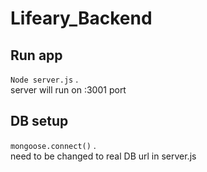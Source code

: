 # Lifeary_Backend
## Run app
```Node server.js``` .\
server will run on :3001 port
## DB setup
```mongoose.connect()```  .\
need to be changed to real DB url in server.js
